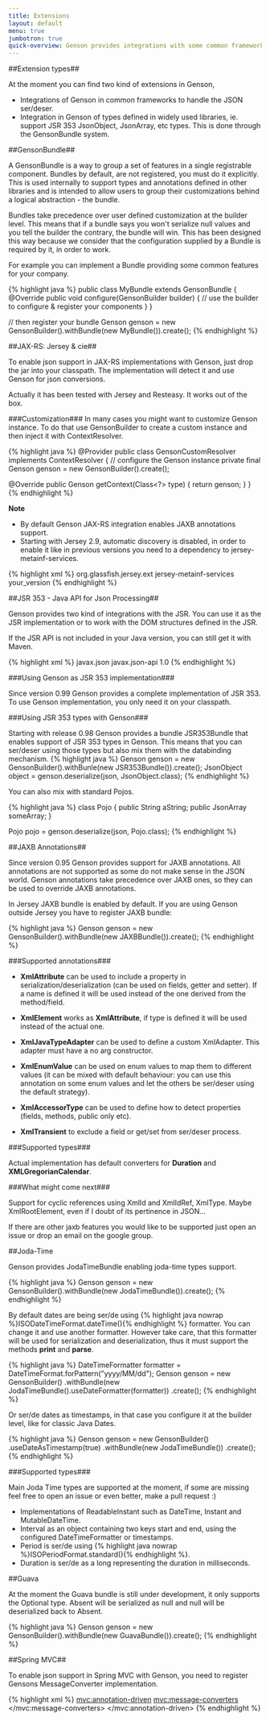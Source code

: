 ```yaml
---
title: Extensions
layout: default
menu: true
jumbotron: true
quick-overview: Genson provides integrations with some common frameworks and is packaged with Bundles to support types from commonly used libraries.
---
```


##Extension types##

At the moment you can find two kind of extensions in Genson,

 - Integrations of Genson in common frameworks to handle the JSON ser/deser.
 - Integration in Genson of types defined in widely used libraries, ie. support JSR 353 JsonObject, JsonArray, etc types.
 This is done through the GensonBundle system.

##GensonBundle##

A GensonBundle is a way to group a set of features in a single registrable component. Bundles by default, are not registered, you must do it
explicitly. This is used internally to support types and annotations defined in other libraries and is intended to allow users to group their customizations
behind a logical abstraction - the bundle.

Bundles take precedence over user defined customization at the builder level.
This means that if a bundle says you won't serialize null values and you tell the builder the contrary, the bundle will win.
This has been designed this way because we consider that the configuration supplied by a Bundle is required by it, in order to work.

For example you can implement a Bundle providing some common features for your company.

{% highlight java %}
public class MyBundle extends GensonBundle {
  @Override
  public void configure(GensonBuilder builder) {
    // use the builder to configure & register your components
  }
}

// then register your bundle
Genson genson = new GensonBuilder().withBundle(new MyBundle()).create();
{% endhighlight %}

##JAX-RS: Jersey & cie##

To enable json support in JAX-RS implementations with Genson, just drop the jar into your classpath.
The implementation will detect it and use Genson for json conversions.

Actually it has been tested with Jersey and Resteasy. It works out of the box.

###Customization###
In many cases you might want to customize Genson instance.
To do that use GensonBuilder to create a custom instance and then inject it with ContextResolver.

{% highlight java %}
@Provider
public class GensonCustomResolver implements ContextResolver<Genson> {
  // configure the Genson instance
  private final Genson genson = new GensonBuilder().create();

  @Override
  public Genson getContext(Class<?> type) {
      return genson;
  }
}
{% endhighlight %}


**Note**

* By default Genson JAX-RS integration enables JAXB annotations support.
* Starting with Jersey 2.9, automatic discovery is disabled, in order to enable it like in previous versions you need
 to a dependency to jersey-metainf-services.

{% highlight xml %}
<dependency>
  <groupId>org.glassfish.jersey.ext</groupId>
  <artifactId>jersey-metainf-services</artifactId>
  <version>your_version</version>
</dependency>
{% endhighlight %}


##JSR 353 - Java API for Json Processing##

Genson provides two kind of integrations with the JSR. You can use it as the JSR implementation or
to work with the DOM structures defined in the JSR.


If the JSR API is not included in your Java version, you can still get it with Maven.

{% highlight xml %}
<dependency>
  <groupId>javax.json</groupId>
  <artifactId>javax.json-api</artifactId>
  <version>1.0</version>
</dependency>
{% endhighlight %}

###Using Genson as JSR 353 implementation###

Since version 0.99 Genson provides a complete implementation of JSR 353. To use Genson implementation,
you only need it on your classpath.


###Using JSR 353 types with Genson###

Starting with release 0.98 Genson provides a bundle JSR353Bundle that enables support of JSR 353 types in Genson.
This means that you can ser/deser using those types but also mix them with the databinding mechanism.
{% highlight java %}
Genson genson = new GensonBuilder().withBunle(new JSR353Bundle()).create();
JsonObject object = genson.deserialize(json, JsonObject.class);
{% endhighlight %}

You can also mix with standard Pojos.

{% highlight java %}
class Pojo {
  public String aString;
  public JsonArray someArray;
}

Pojo pojo = genson.deserialize(json, Pojo.class);
{% endhighlight %}

##JAXB Annotations##


Since version 0.95 Genson provides support for JAXB annotations.
All annotations are not supported as some do not make sense in the JSON world.
Genson annotations take precedence over JAXB ones, so they can be used to override JAXB annotations.

In Jersey JAXB bundle is enabled by default. If you are using Genson outside Jersey you have to register JAXB bundle:

{% highlight java %}
Genson genson = new GensonBuilder().withBundle(new JAXBBundle()).create();
{% endhighlight %}

###Supported annotations###

 * **XmlAttribute** can be used to include a property in serialization/deserialization (can be used on fields, getter and setter).
 If a name is defined it will be used instead of the one derived from the method/field.

 * **XmlElement** works as **XmlAttribute**, if type is defined it will be used instead of the actual one.

 * **XmlJavaTypeAdapter** can be used to define a custom XmlAdapter. This adapter must have a no arg constructor.

 * **XmlEnumValue** can be used on enum values to map them to different values (it can be mixed with default behaviour:
 you can use this annotation on some enum values and let the others be ser/deser using the default strategy).

 * **XmlAccessorType** can be used to define how to detect properties (fields, methods, public only etc).

 * **XmlTransient** to exclude a field or get/set from ser/deser process.

###Supported types###

Actual implementation has default converters for **Duration** and **XMLGregorianCalendar**.


###What might come next###

Support for cyclic references using XmlId and XmlIdRef, XmlType.
Maybe XmlRootElement, even if I doubt of its pertinence in JSON...

If there are other jaxb features you would like to be supported just open an issue or drop an email on the google group.

##Joda-Time

Genson provides JodaTimeBundle enabling joda-time types support.

{% highlight java %}
Genson genson = new GensonBuilder().withBundle(new JodaTimeBundle()).create();
{% endhighlight %}

By default dates are being ser/de using {% highlight java nowrap %}ISODateTimeFormat.dateTime(){% endhighlight %} formatter.
You can change it and use another formatter. However take care, that this formatter will be used for serialization and deserialization,
thus it must support the methods **print** and **parse**.

{% highlight java %}
DateTimeFormatter formatter = DateTimeFormat.forPattern("yyyy/MM/dd");
Genson genson = new GensonBuilder()
  .withBundle(new JodaTimeBundle().useDateFormatter(formatter))
  .create();
{% endhighlight %}


Or ser/de dates as timestamps, in that case you configure it at the builder level, like for classic Java Dates.

{% highlight java %}
Genson genson = new GensonBuilder()
  .useDateAsTimestamp(true)
  .withBundle(new JodaTimeBundle())
  .create();
{% endhighlight %}

###Supported types###

Main Joda Time types are supported at the moment, if some are missing feel free to open an issue or even better, make a pull request :)

* Implementations of ReadableInstant such as DateTime, Instant and MutableDateTime.
* Interval as an object containing two keys start and end, using the configured DateTimeFormatter or timestamps.
* Period is ser/de using {% highlight java nowrap %}ISOPeriodFormat.standard(){% endhighlight %}.
* Duration is ser/de as a long representing the duration in milliseconds.


##Guava

At the moment the Guava bundle is still under development, it only supports the Optional type. Absent will be serialized as null and null
will be deserialized back to Absent.

{% highlight java %}
Genson genson = new GensonBuilder().withBundle(new GuavaBundle()).create();
{% endhighlight %}



##Spring MVC##

To enable json support in Spring MVC with Genson, you need to register Gensons MessageConverter implementation.

{% highlight xml %}
<mvc:annotation-driven>
  <mvc:message-converters>
    <bean class="com.owlike.genson.ext.spring.GensonMessageConverter"/>
  </mvc:message-converters>
</mvc:annotation-driven>
{% endhighlight %}